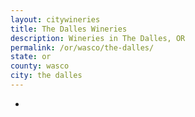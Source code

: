 ```yaml
---
layout: citywineries
title: The Dalles Wineries
description: Wineries in The Dalles, OR
permalink: /or/wasco/the-dalles/
state: or
county: wasco
city: the dalles
---
```

-
